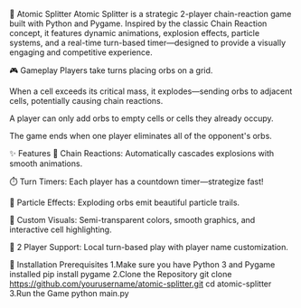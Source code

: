 🧪 Atomic Splitter
Atomic Splitter is a strategic 2-player chain-reaction game built with Python and Pygame. Inspired by the classic Chain Reaction concept, it features dynamic animations, explosion effects, particle systems, and a real-time turn-based timer—designed to provide a visually engaging and competitive experience.

🎮 Gameplay
Players take turns placing orbs on a grid.

When a cell exceeds its critical mass, it explodes—sending orbs to adjacent cells, potentially causing chain reactions.

A player can only add orbs to empty cells or cells they already occupy.

The game ends when one player eliminates all of the opponent's orbs.

✨ Features
🔁 Chain Reactions: Automatically cascades explosions with smooth animations.

⏱️ Turn Timers: Each player has a countdown timer—strategize fast!

🌟 Particle Effects: Exploding orbs emit beautiful particle trails.

🎨 Custom Visuals: Semi-transparent colors, smooth graphics, and interactive cell highlighting.

👥 2 Player Support: Local turn-based play with player name customization.



🔧 Installation
Prerequisites
1.Make sure you have Python 3 and Pygame installed
   pip install pygame
2.Clone the Repository
   git clone https://github.com/yourusername/atomic-splitter.git
   cd atomic-splitter
3.Run the Game
   python main.py
